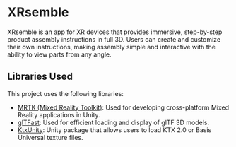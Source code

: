# XRsemble
XRsemble is an app for XR devices that provides immersive, step-by-step product assembly instructions in full 3D. Users can create and customize their own instructions, making assembly simple and interactive with the ability to view parts from any angle.

## Libraries Used

This project uses the following libraries:

- [MRTK (Mixed Reality Toolkit)](https://github.com/microsoft/MixedRealityToolkit-Unity): Used for developing cross-platform Mixed Reality applications in Unity.
- [glTFast](https://github.com/atteneder/glTFast): Used for efficient loading and display of glTF 3D models.
- [KtxUnity](https://github.com/atteneder/KtxUnity): Unity package that allows users to load KTX 2.0 or Basis Universal texture files. 
